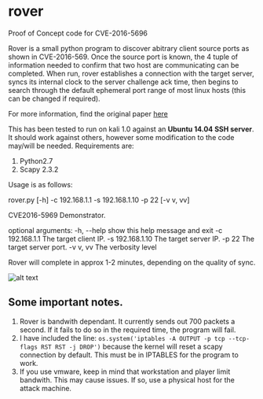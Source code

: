 # rover
Proof of Concept code for CVE-2016-5696

Rover is a small python program to discover abitrary client source ports as shown in CVE-2016-569. Once the source port is known, the 4 tuple of information needed to confirm that two host are communicating can be completed. When run, rover establishes a connection with the target server, syncs its internal clock to the server challenge ack time, then begins to search through the default ephemeral port range of most linux hosts (this can be changed if required).

For more information, find the original paper [here](https://www.usenix.org/system/files/conference/usenixsecurity16/sec16_paper_cao.pdf)

This has been tested to run on kali 1.0  against an **Ubuntu 14.04 SSH server**. It should work against others, however some modification to the code may/will be needed. Requirements are:

1. Python2.7
2. Scapy 2.3.2

Usage is as follows:

rover.py [-h] -c 192.168.1.1 -s 192.168.1.10 -p 22 [-v v, vv]

CVE2016-5969 Demonstrator.

optional arguments:
  -h, --help       show this help message and exit
  -c 192.168.1.1   The target client IP.
  -s 192.168.1.10  The target server IP.
  -p 22            The target server port.
  -v v, vv         The verbosity level


Rover will complete in approx 1-2 minutes, depending on the quality of sync.

![alt text](https://cloud.githubusercontent.com/assets/21149221/17834620/a556cc6e-6788-11e6-9f9b-04f98756a71b.png)

## Some important notes. 
1. Rover is bandwith dependant. It currently sends out 700 packets a second. If it fails to do so in the required time, the program will fail.
2. I have included the line: `os.system('iptables -A OUTPUT -p tcp --tcp-flags RST RST -j DROP')` because the kernel will reset a scapy connection by default. This must be in IPTABLES for the program to work.
3. If you use vmware, keep in mind that workstation and player limit bandwith. This may cause issues. If so, use a physical host for the attack machine.
